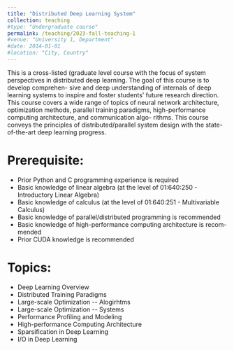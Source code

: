 ```yaml
---
title: "Distributed Deep Learning System"
collection: teaching
#type: "Undergraduate course"
permalink: /teaching/2023-fall-teaching-1
#venue: "University 1, Department"
#date: 2014-01-01
#location: "City, Country"
---
```


This is a cross-listed (graduate level course with the focus of system perspectives in distributed deep learning. The goal of this course is to develop comprehen- sive and deep understanding of internals of deep learning systems to inspire and foster students’ future research direction. This course covers a wide range of topics of neural network architecture, optimization methods, parallel training paradigms, high-performance computing architecture, and communication algo- rithms. This course conveys the principles of distributed/parallel system design with the state-of-the-art deep learning progress.

Prerequisite:
======

- Prior Python and C programming experience is required
- Basic knowledge of linear algebra (at the level of 01:640:250 - Introductory Linear Algebra)
- Basic knowledge of calculus (at the level of 01:640:251 - Multivariable
Calculus)
- Basic knowledge of parallel/distributed programming is recommended
- Basic knowledge of high-performance computing architecture is recom-
mended
- Prior CUDA knowledge is recommended

Topics:
======

- Deep Learning Overview
- Distributed Training Paradigms
- Large-scale Optimization -- Alogirhtms
- Large-scale Optimization -- Systems
- Performance Profiling and Modeling
- High-performance Computing Architecture
- Sparsification in Deep Learning
- I/O in Deep Learning